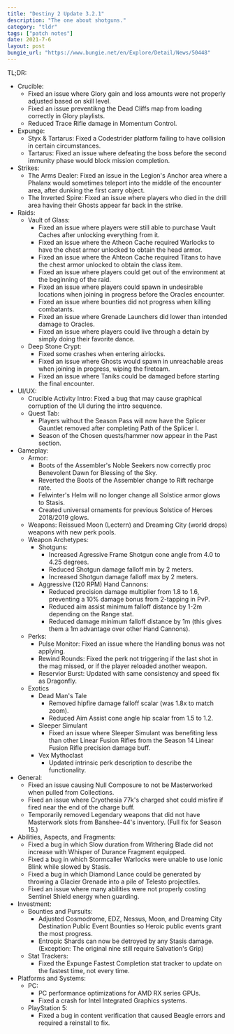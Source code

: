 ```yaml
---
title: "Destiny 2 Update 3.2.1"
description: "The one about shotguns."
category: "tldr"
tags: ["patch notes"]
date: 2021-7-6
layout: post
bungie_url: "https://www.bungie.net/en/Explore/Detail/News/50448"
---
```

TL;DR:
- Crucible:
  - Fixed an issue where Glory gain and loss amounts were not properly adjusted based on skill level.
  - Fixed an issue preventikng the Dead Cliffs map from loading correctly in Glory playlists.
  - Reduced Trace Rifle damage in Momentum Control.
- Expunge:
  - Styx & Tartarus: Fixed a Codestrider platform failing to have collision in certain circumstances.
  - Tartarus: Fixed an issue where defeating the boss before the second immunity phase would block mission completion.
- Strikes:
  - The Arms Dealer: Fixed an issue in the Legion's Anchor area where a Phalanx would sometimes teleport into the middle of the encounter area, after dunking the first carry object.
  - The Inverted Spire: Fixed an issue where players who died in the drill area having their Ghosts appear far back in the strike.
- Raids:
  - Vault of Glass:
    - Fixed an issue where players were still able to purchase Vault Caches after unlocking everything from it.
    - Fixed an issue where the Atheon Cache required Warlocks to have the chest armor unlocked to obtain the head armor.
    - Fixed an issue where the Ahteon Cache required Titans to have the chest armor unlocked to obtain the class item.
    - Fixed an issue where players could get out of the environment at the beginning of the raid.
    - Fixed an issue where players could spawn in undesirable locations when joining in progress before the Oracles encounter.
    - Fixed an issue where bounties did not progress when killing combatants.
    - Fixed an issue where Grenade Launchers did lower than intended damage to Oracles.
    - Fixed an issue where players could live through a detain by simply doing their favorite dance.
  - Deep Stone Crypt:
    - Fixed some crashes when entering airlocks.
    - Fixed an issue where Ghosts would spawn in unreachable areas when joining in progress, wiping the fireteam.
    - Fixed an issue where Taniks could be damaged before starting the final encounter.
- UI/UX:
  - Crucible Activity Intro: Fixed a bug that may cause graphical corruption of the UI during the intro sequence.
  - Quest Tab:
    - Players without the Season Pass will now have the Splicer Gauntlet removed after completing Path of the Splicer I.
    - Season of the Chosen quests/hammer now appear in the Past section.
- Gameplay:
  - Armor:
    - Boots of the Assembler's Noble Seekers now correctly proc Benevolent Dawn for Blessing of the Sky.
    - Reverted the Boots of the Assembler change to Rift recharge rate.
    - Felwinter's Helm will no longer change all Solstice armor glows to Stasis.
    - Created universal ornaments for previous Solstice of Heroes 2018/2019 glows.
  - Weapons: Reissued Moon (Lectern) and Dreaming City (world drops) weapons with new perk pools.
  - Weapon Archetypes:
    - Shotguns:
      - Increased Agressive Frame Shotgun cone angle from 4.0 to 4.25 degrees.
      - Reduced Shotgun damage falloff min by 2 meters.
      - Increased Shotgun damage falloff max by 2 meters.
    - Aggressive (120 RPM) Hand Cannons:
      - Reduced precision damage multiplier from 1.8 to 1.6, preventing a 10% damage bonus from 2-tapping in PvP.
      - Reduced aim assist minimum falloff distance by 1-2m depending on the Range stat.
      - Reduced damage minimum falloff distance by 1m (this gives them a 1m advantage over other Hand Cannons).
  - Perks:
    - Pulse Monitor: Fixed an issue where the Handling bonus was not applying.
    - Rewind Rounds: Fixed the perk not triggering if the last shot in the mag missed, or if the player reloaded another weapon.
    - Reservior Burst: Updated with same consistency and speed fix as Dragonfly.
  - Exotics 
    - Dead Man's Tale 
      - Removed hipfire damage falloff scalar (was 1.8x to match zoom). 
      - Reduced Aim Assist cone angle hip scalar from 1.5 to 1.2. 
    - Sleeper Simulant 
      - Fixed an issue where Sleeper Simulant was benefiting less than other Linear Fusion Rifles from the Season 14 Linear Fusion Rifle precision damage buff. 
    - Vex Mythoclast 
      - Updated intrinsic perk description to describe the functionality.
- General:
  - Fixed an issue causing Null Composure to not be Masterworked when pulled from Collections.
  - Fixed an issue where Cryothesia 77k's charged shot could misfire if fired near the end of the charge buff.
  - Temporarily removed Legendary weapons that did not have Masterwork slots from Banshee-44's inventory. (Full fix for Season 15.)
- Abilities, Aspects, and Fragments:
  - Fixed a bug in which Slow duration from Withering Blade did not increase with Whisper of Durance Fragment equipped.
  - Fixed a bug in which Stormcaller Warlocks were unable to use Ionic Blink while slowed by Stasis.
  - Fixed a bug in which Diamond Lance could be generated by throwing a Glacier Grenade into a pile of Telesto projectiles.
  - Fixed an issue where many abilities were not properly costing Sentinel Shield energy when guarding.
- Investment:
  - Bounties and Pursuits:
    - Adjusted Cosmodrome, EDZ, Nessus, Moon, and Dreaming City Destination Public Event Bounties so Heroic public events grant the most progress.
    - Entropic Shards can now be detroyed by any Stasis damage. (Exception: The original nine still require Salvation's Grip)
  - Stat Trackers:
    - Fixed the Expunge Fastest Completion stat tracker to update on the fastest time, not every time.
- Platforms and Systems:
  - PC:
    - PC performance optimizations for AMD RX series GPUs.
    - Fixed a crash for Intel Integrated Graphics systems.
  - PlayStation 5:
    - Fixed a bug in content verification that caused Beagle errors and required a reinstall to fix.